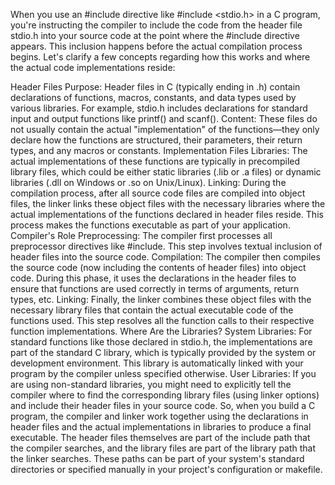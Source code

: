 When you use an #include directive like #include <stdio.h> in a C program, you're instructing the compiler to include the code from the header file stdio.h into your source code at the point where the #include directive appears. This inclusion happens before the actual compilation process begins. Let's clarify a few concepts regarding how this works and where the actual code implementations reside:

Header Files
Purpose: Header files in C (typically ending in .h) contain declarations of functions, macros, constants, and data types used by various libraries. For example, stdio.h includes declarations for standard input and output functions like printf() and scanf().
Content: These files do not usually contain the actual "implementation" of the functions—they only declare how the functions are structured, their parameters, their return types, and any macros or constants.
Implementation Files
Libraries: The actual implementations of these functions are typically in precompiled library files, which could be either static libraries (.lib or .a files) or dynamic libraries (.dll on Windows or .so on Unix/Linux).
Linking: During the compilation process, after all source code files are compiled into object files, the linker links these object files with the necessary libraries where the actual implementations of the functions declared in header files reside. This process makes the functions executable as part of your application.
Compiler's Role
Preprocessing: The compiler first processes all preprocessor directives like #include. This step involves textual inclusion of header files into the source code.
Compilation: The compiler then compiles the source code (now including the contents of header files) into object code. During this phase, it uses the declarations in the header files to ensure that functions are used correctly in terms of arguments, return types, etc.
Linking: Finally, the linker combines these object files with the necessary library files that contain the actual executable code of the functions used. This step resolves all the function calls to their respective function implementations.
Where Are the Libraries?
System Libraries: For standard functions like those declared in stdio.h, the implementations are part of the standard C library, which is typically provided by the system or development environment. This library is automatically linked with your program by the compiler unless specified otherwise.
User Libraries: If you are using non-standard libraries, you might need to explicitly tell the compiler where to find the corresponding library files (using linker options) and include their header files in your source code.
So, when you build a C program, the compiler and linker work together using the declarations in header files and the actual implementations in libraries to produce a final executable. The header files themselves are part of the include path that the compiler searches, and the library files are part of the library path that the linker searches. These paths can be part of your system's standard directories or specified manually in your project's configuration or makefile.
